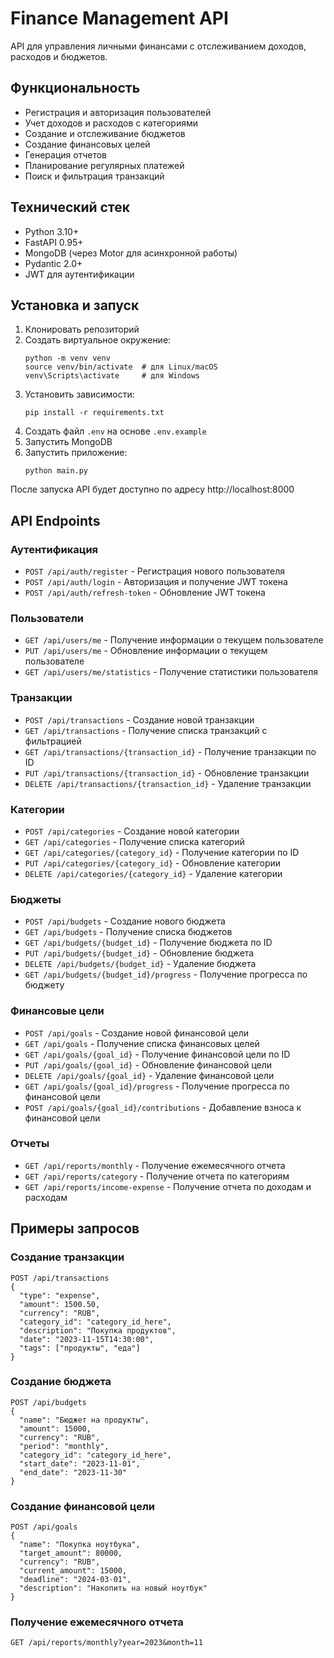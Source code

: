 # Finance Management API

API для управления личными финансами с отслеживанием доходов, расходов и бюджетов.

## Функциональность

- Регистрация и авторизация пользователей
- Учет доходов и расходов с категориями
- Создание и отслеживание бюджетов
- Создание финансовых целей
- Генерация отчетов
- Планирование регулярных платежей
- Поиск и фильтрация транзакций

## Технический стек

- Python 3.10+
- FastAPI 0.95+
- MongoDB (через Motor для асинхронной работы)
- Pydantic 2.0+
- JWT для аутентификации

## Установка и запуск

1. Клонировать репозиторий
2. Создать виртуальное окружение:
   ```
   python -m venv venv
   source venv/bin/activate  # для Linux/macOS
   venv\Scripts\activate     # для Windows
   ```
3. Установить зависимости:
   ```
   pip install -r requirements.txt
   ```
4. Создать файл `.env` на основе `.env.example`
5. Запустить MongoDB
6. Запустить приложение:
   ```
   python main.py
   ```

После запуска API будет доступно по адресу http://localhost:8000

## API Endpoints

### Аутентификация

- `POST /api/auth/register` - Регистрация нового пользователя
- `POST /api/auth/login` - Авторизация и получение JWT токена
- `POST /api/auth/refresh-token` - Обновление JWT токена

### Пользователи

- `GET /api/users/me` - Получение информации о текущем пользователе
- `PUT /api/users/me` - Обновление информации о текущем пользователе
- `GET /api/users/me/statistics` - Получение статистики пользователя

### Транзакции

- `POST /api/transactions` - Создание новой транзакции
- `GET /api/transactions` - Получение списка транзакций с фильтрацией
- `GET /api/transactions/{transaction_id}` - Получение транзакции по ID
- `PUT /api/transactions/{transaction_id}` - Обновление транзакции
- `DELETE /api/transactions/{transaction_id}` - Удаление транзакции

### Категории

- `POST /api/categories` - Создание новой категории
- `GET /api/categories` - Получение списка категорий
- `GET /api/categories/{category_id}` - Получение категории по ID
- `PUT /api/categories/{category_id}` - Обновление категории
- `DELETE /api/categories/{category_id}` - Удаление категории

### Бюджеты

- `POST /api/budgets` - Создание нового бюджета
- `GET /api/budgets` - Получение списка бюджетов
- `GET /api/budgets/{budget_id}` - Получение бюджета по ID
- `PUT /api/budgets/{budget_id}` - Обновление бюджета
- `DELETE /api/budgets/{budget_id}` - Удаление бюджета
- `GET /api/budgets/{budget_id}/progress` - Получение прогресса по бюджету

### Финансовые цели

- `POST /api/goals` - Создание новой финансовой цели
- `GET /api/goals` - Получение списка финансовых целей
- `GET /api/goals/{goal_id}` - Получение финансовой цели по ID
- `PUT /api/goals/{goal_id}` - Обновление финансовой цели
- `DELETE /api/goals/{goal_id}` - Удаление финансовой цели
- `GET /api/goals/{goal_id}/progress` - Получение прогресса по финансовой цели
- `POST /api/goals/{goal_id}/contributions` - Добавление взноса к финансовой цели

### Отчеты

- `GET /api/reports/monthly` - Получение ежемесячного отчета
- `GET /api/reports/category` - Получение отчета по категориям
- `GET /api/reports/income-expense` - Получение отчета по доходам и расходам

## Примеры запросов

### Создание транзакции

```
POST /api/transactions
{
  "type": "expense",
  "amount": 1500.50,
  "currency": "RUB",
  "category_id": "category_id_here",
  "description": "Покупка продуктов",
  "date": "2023-11-15T14:30:00",
  "tags": ["продукты", "еда"]
}
```

### Создание бюджета

```
POST /api/budgets
{
  "name": "Бюджет на продукты",
  "amount": 15000,
  "currency": "RUB",
  "period": "monthly",
  "category_id": "category_id_here",
  "start_date": "2023-11-01",
  "end_date": "2023-11-30"
}
```

### Создание финансовой цели

```
POST /api/goals
{
  "name": "Покупка ноутбука",
  "target_amount": 80000,
  "currency": "RUB",
  "current_amount": 15000,
  "deadline": "2024-03-01",
  "description": "Накопить на новый ноутбук"
}
```

### Получение ежемесячного отчета

```
GET /api/reports/monthly?year=2023&month=11
```
